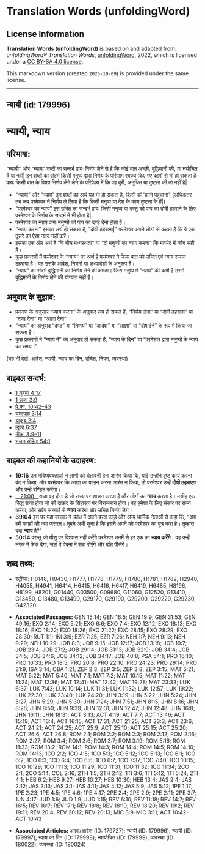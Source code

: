 # Translation Words (unfoldingWord)

## License Information

**Translation Words (unfoldingWord)** is based on and adapted from: _unfoldingWord® Translation Words_, [unfoldingWord](https://unfoldingword.org/utw), 2022, which is licensed under a [CC BY-SA 4.0 license](https://creativecommons.org/licenses/by-sa/4.0/legalcode.en).

This markdown version (created `2025-10-09`) is provided under the same license.



--------------------------------

## न्यायी (id: 179996)

न्यायी, न्याय
=============

परिभाषा:
--------

“न्यायी” और “न्याय” शब्दों का सन्दर्भ प्रायः निर्णय लेने से है कि कोई बात अच्छी, बुद्धिमानी की, या नयोचित है या नहीं\| इन शब्दों का संदर्भ किसी मनुष्य द्वारा निर्णय के परिणाम स्वरुप किए गए कामों से भी हो सकता है\- प्रायः किसी बात के विषय निर्णय लेने लेने के परिप्रेक्ष्य में कि वह बुरी, अनुचित या दुष्टता की तो नहीं है\|

* "न्यायी" और "न्याय" इन शब्दों का अर्थ यह भी हो सकता है, किसी को"हानि पहुंचाना" (अधिकतर तब जब परमेश्वर ने निर्णय ले लिया है कि किसी मनुष्य या देश के काम दुष्टता के हैं\|)
* “परमेश्वर का न्याय” इस उक्ति का सन्दर्भ प्रायः किसी मनुष्य या वस्तु को पाप का दोषी ठहराने के लिए परमेश्वर के निर्णय के सन्दर्भ में भी होता है\|
* परमेश्वर का न्याय प्रायः मनुष्यों को पाप का दण्ड देना होता है।
* “न्याय करना” इसका अर्थ हो सकता है, “दोषी ठहराना\|" परमेश्वर अपने लोगों से कहता है कि वे एक दूसरे का ऐसा न्याय नहीं करें।
* इसका एक और अर्थ है “के बीच मध्यस्थता” या “दो मनुष्यों का न्याय करना” कि मतभेद में कौन सही है।
* कुछ प्रकरणों में परमेश्वर के “न्याय” का अर्थ है परमेश्वर ने किस बात को उचित एवं न्याय सम्मत ठहराया है। यह उसके आदेश, नियमों या अध्यादेशों के अनुरूप है।
* “न्याय” का संदर्भ बुद्धिमानी का निर्णय लेने की क्षमता। जिस मनुष्य में “न्याय” की कमी है उसमें बुद्धिमानी के निर्णय लेने की योग्यता नहीं है।

अनुवाद के सुझाव:
----------------

* प्रकरण के अनुसार “न्याय करना” के अनुवाद रूप हो सकते हैं, “निर्णय लेना” या “दोषी ठहराना” या “दण्ड देना” या “आज्ञा देना”
* “न्याय” का अनुवाद “दण्ड” या “निर्णय” या “आदेश” या “आज्ञा” या “दोष देने” के रूप में किया जा सकता है।
* कुछ प्रकरणों में “न्याय में” का अनुवाद हो सकता है, “न्याय के दिन” या “परमेश्वर द्वारा मनुष्यों के न्याय का समय।"

(यह भी देखें: आदेश, न्यायी, न्याय का दिन, उचित, नियम, व्यवस्था)

बाइबल सन्दर्भ:
--------------

* [1 यूहन्ना 4:17](https://ref.ly/1John0:0)
* [1 राजा 3:9](https://ref.ly/1Kgs0:0)
* [प्रे.का. 10:42–43](https://ref.ly/Acts10:42-Acts10:43)
* [यशायाह 3:14](https://ref.ly/Isa3:14)
* [याकूब 2:4](https://ref.ly/Jas2:4)
* [लूका 6:37](https://ref.ly/Luke6:37)
* [मीका 3:9–11](https://ref.ly/Mic3:9-Mic3:11)
* [भजन संहिता 54:1](rc://*/tn/help/psa/054/001)

बाइबल की कहानियों के उदाहरण:
----------------------------

* **19:16** उन भविष्यवक्ताओं ने लोगों को चेतावनी देना आरंभ किया कि, यदि उन्होंने दुष्ट कार्य करना बंद न किया, और परमेश्वर कि आज्ञा का पालन करना आरंभ न किया, तो परमेश्वर उन्हें **दोषी ठहराएगा** और उन्हें दण्डित करेंगा।
* \_\_[21:08](rc://*/tn/help/obs/21/08)\_\_राजा वह होता है जो राज्य पर शासन करता है और लोगों का **न्याय** करता है। मसीह एक सिद्ध राजा होगा जो की दाऊद के सिंहासन पर विराजमान होगा। वह हमेशा के लिए संसार पर राज्य करेगा, और सदैव सच्चाई से **न्याय** करेगा और उचित निर्णय लेगा।
* **39:04** इस पर महा याजक ने क्रोध में अपने वस्त्र फाड़े और अन्य धार्मिक नेताओं से कहा कि, “अब हमें गवाहों की क्या जरुरत। तुमने अभी सुना है कि इसने अपने को परमेश्वर का पुत्र कहा है। तुम्हारा क्या **न्याय** है?”
* **50:14** परन्तु जो यीशु पर विश्वास नहीं करेंगे परमेश्वर उनमें से हर एक का **न्याय करेंगे**। वह उन्हें नरक में फेंक देगा, जहाँ वे वेदना में सदा रोएँगे और दाँत पीसेंगे।

शब्द तथ्य:
----------

* स्ट्रोंग्स: H0148, H0430, H1777, H1778, H1779, H1780, H1781, H1782, H2940, H4055, H4941, H6414, H6415, H6416, H6417, H6419, H6485, H8196, H8199, H8201, G01440, G03500, G09680, G11060, G12520, G13410, G13450, G13480, G13490, G29170, G29190, G29200, G29220, G29230, G42320

* **Associated Passages:** GEN 15:14; GEN 16:5; GEN 19:9; GEN 31:53; GEN 49:16; EXO 2:14; EXO 5:21; EXO 6:6; EXO 7:4; EXO 12:12; EXO 18:13; EXO 18:16; EXO 18:22; EXO 18:26; EXO 21:22; EXO 28:15; EXO 28:29; EXO 28:30; RUT 1:1; 1KI 3:9; EZR 7:25; EZR 7:26; NEH 1:7; NEH 9:13; NEH 9:29; NEH 10:29; JOB 8:3; JOB 9:15; JOB 12:17; JOB 13:18; JOB 19:7; JOB 23:4; JOB 27:2; JOB 29:14; JOB 31:13; JOB 32:9; JOB 34:4; JOB 34:5; JOB 34:6; JOB 34:12; JOB 34:17; JOB 40:8; PSA 54:1; PRO 16:10; PRO 16:33; PRO 18:5; PRO 20:8; PRO 22:10; PRO 24:23; PRO 29:14; PRO 31:9; ISA 3:14; OBA 1:21; ZEP 2:3; ZEP 3:5; ZEP 3:8; ZEP 3:15; MAT 5:21; MAT 5:22; MAT 5:40; MAT 7:1; MAT 7:2; MAT 10:15; MAT 11:22; MAT 11:24; MAT 12:36; MAT 12:41; MAT 12:42; MAT 19:28; MAT 23:33; LUK 6:37; LUK 7:43; LUK 10:14; LUK 11:31; LUK 11:32; LUK 12:57; LUK 19:22; LUK 22:30; LUK 23:40; LUK 24:20; JHN 3:19; JHN 5:22; JHN 5:24; JHN 5:27; JHN 5:29; JHN 5:30; JHN 7:24; JHN 7:51; JHN 8:15; JHN 8:16; JHN 8:26; JHN 8:50; JHN 9:39; JHN 12:31; JHN 12:47; JHN 12:48; JHN 16:8; JHN 16:11; JHN 18:31; ACT 3:13; ACT 4:19; ACT 7:7; ACT 13:46; ACT 15:19; ACT 16:4; ACT 16:15; ACT 17:31; ACT 21:25; ACT 23:3; ACT 23:6; ACT 24:21; ACT 24:25; ACT 25:9; ACT 25:10; ACT 25:15; ACT 25:20; ACT 26:6; ACT 26:8; ROM 2:1; ROM 2:2; ROM 2:3; ROM 2:12; ROM 2:16; ROM 2:27; ROM 3:4; ROM 3:6; ROM 3:7; ROM 3:19; ROM 5:16; ROM 11:33; ROM 13:2; ROM 14:1; ROM 14:3; ROM 14:4; ROM 14:5; ROM 14:10; ROM 14:13; 1CO 2:2; 1CO 4:5; 1CO 5:3; 1CO 5:12; 1CO 5:13; 1CO 6:1; 1CO 6:2; 1CO 6:3; 1CO 6:4; 1CO 6:6; 1CO 6:7; 1CO 7:37; 1CO 7:40; 1CO 10:15; 1CO 10:29; 1CO 11:13; 1CO 11:29; 1CO 11:31; 1CO 11:32; 1CO 11:34; 2CO 2:1; 2CO 5:14; COL 2:16; 2TH 1:5; 2TH 2:12; 1TI 3:6; 1TI 5:12; 1TI 5:24; 2TI 4:1; HEB 6:2; HEB 9:27; HEB 10:27; HEB 10:30; HEB 13:4; JAS 2:4; JAS 2:12; JAS 2:13; JAS 3:1; JAS 4:11; JAS 4:12; JAS 5:9; JAS 5:12; 1PE 1:17; 1PE 2:23; 1PE 4:5; 1PE 4:6; 1PE 4:17; 2PE 2:4; 2PE 2:9; 2PE 2:11; 2PE 3:7; 1JN 4:17; JUD 1:6; JUD 1:9; JUD 1:15; REV 6:10; REV 11:18; REV 14:7; REV 16:5; REV 16:7; REV 17:1; REV 18:8; REV 18:10; REV 18:20; REV 19:2; REV 19:11; REV 20:4; REV 20:12; REV 20:13; MIC 3:9–MIC 3:11; ACT 10:42–ACT 10:43
* **Associated Articles:** आज्ञा/आदेश (ID: 179727); न्यायी (ID: 179996); न्यायी (ID: 179997); न्याय का दिन (ID: 179998); न्यायोचित (ID: 179999); व्यवस्था (ID: 180022); व्यवस्था (ID: 180024)

